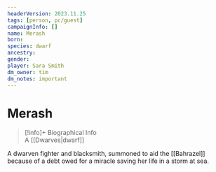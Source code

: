 ```yaml
---
headerVersion: 2023.11.25
tags: [person, pc/guest]
campaignInfo: []
name: Merash
born:
species: dwarf
ancestry:
gender:
player: Sara Smith
dm_owner: tim
dm_notes: important
---
```

# Merash
>[!info]+ Biographical Info  
> A [[Dwarves|dwarf]]

A dwarven fighter and blacksmith, summoned to aid the [[Bahrazel]] because of a debt owed for a miracle saving her life in a storm at sea. 